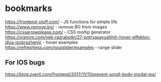 # bookmarks

https://frontend-stuff.com/ - JS functions for simple life
https://www.remove.bg/ - remove BG from images
https://cssarrowplease.com/ - CSS tooltip generator
https://nisnom.com/veb-razrabotki/27-potryasayushhih-hover-effektov-dlya-izobrazhenij/ - hover examples
https://refreshless.com/nouislider/examples - range slider

## For IOS bugs
https://blog.zverit.com/frontend/2017/11/11/prevent-scroll-body-modal-ios/
